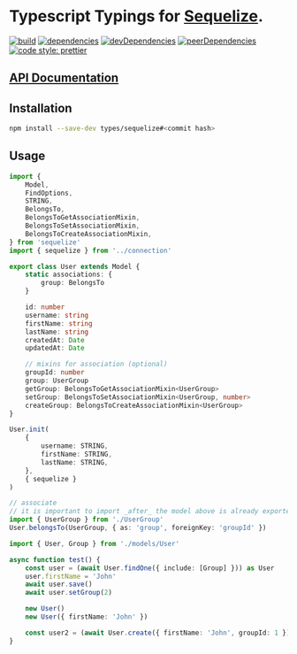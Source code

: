 # Typescript Typings for [Sequelize](http://sequelizejs.com).

[![build](https://travis-ci.org/types/sequelize.svg?branch=master)](https://travis-ci.org/types/sequelize)
[![dependencies](https://david-dm.org/types/sequelize/status.svg)](https://david-dm.org/types/sequelize)
[![devDependencies](https://david-dm.org/types/sequelize/dev-status.svg)](https://david-dm.org/types/sequelize?type=dev)
[![peerDependencies](https://david-dm.org/types/sequelize/peer-status.svg)](https://david-dm.org/types/sequelize?type=peer)
[![code style: prettier](https://img.shields.io/badge/code_style-prettier-ff69b4.svg)](https://github.com/prettier/prettier)

## [API Documentation](https://typed-sequelize.surge.sh)

## Installation

```bash
npm install --save-dev types/sequelize#<commit hash>
```

## Usage

```ts
import {
    Model,
    FindOptions,
    STRING,
    BelongsTo,
    BelongsToGetAssociationMixin,
    BelongsToSetAssociationMixin,
    BelongsToCreateAssociationMixin,
} from 'sequelize'
import { sequelize } from '../connection'

export class User extends Model {
    static associations: {
        group: BelongsTo
    }

    id: number
    username: string
    firstName: string
    lastName: string
    createdAt: Date
    updatedAt: Date

    // mixins for association (optional)
    groupId: number
    group: UserGroup
    getGroup: BelongsToGetAssociationMixin<UserGroup>
    setGroup: BelongsToSetAssociationMixin<UserGroup, number>
    createGroup: BelongsToCreateAssociationMixin<UserGroup>
}

User.init(
    {
        username: STRING,
        firstName: STRING,
        lastName: STRING,
    },
    { sequelize }
)

// associate
// it is important to import _after_ the model above is already exported so the circular reference works.
import { UserGroup } from './UserGroup'
User.belongsTo(UserGroup, { as: 'group', foreignKey: 'groupId' })
```

```ts
import { User, Group } from './models/User'

async function test() {
    const user = (await User.findOne({ include: [Group] })) as User
    user.firstName = 'John'
    await user.save()
    await user.setGroup(2)

    new User()
    new User({ firstName: 'John' })

    const user2 = (await User.create({ firstName: 'John', groupId: 1 })) as User
}
```
